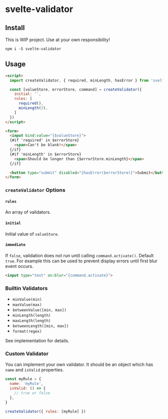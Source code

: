 # svelte-validator

## Install

This is WIP project. Use at your own responsibility!

```
npm i -S svelte-validator
```

## Usage

```html
<script>
  import createValidator, { required, minLength, hasError } from 'svelte-validator'

  const [valueStore, errorStore, command] = createValidator({
    initial: '',
    rules: [
      required(),
      minLength(3),
    ]
  })
</script>

<form>
  <input bind:value="{$valueStore}">
  {#if 'required' in $errorStore}
    <span>Can't be blank!</span>
  {/if}
  {#if 'minLength' in $errorStore}
    <span>Should be longer than {$errorStore.minLength}</span>
  {/if}

  <button type="submit" disabled="{hasError($errorStore)}">Submit</button>
</form>
```

### `createValidator` Options

#### `rules`

An array of validators.

#### `initial`

Initial value of `valueStore`.

#### `immediate`

If `false`, validation does not run until calling `command.activate()`. Default `true`.
For example this can be used to prevent display errors until first blur event occurs.

```html
<input type="text" on:blur="{command.activate}">
```

### Builtin Validators

- `minValue(min)`
- `maxValue(max)`
- `betweenValue([min, max])`
- `minLength(length)`
- `maxLength(length)`
- `betweenLength([min, max])`
- `format(regex)`

See implementation for details.

### Custom Validator

You can implement your own validator. It should be an object which has `name` and `isValid` properties.

```javascript
const myRule = {
  name: 'myRule',
  isValid: () => {
    // true or false
  },
}

createValidator({ rules: [myRule] })
```
